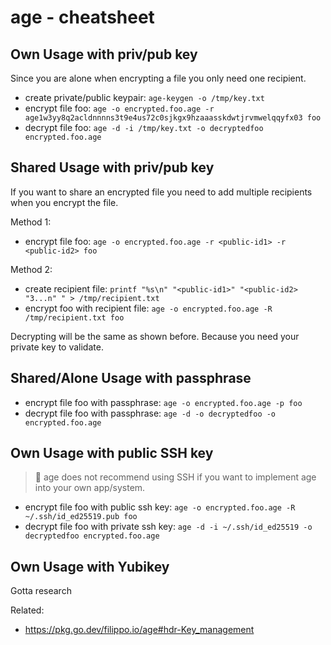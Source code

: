 # age - cheatsheet

## Own Usage with priv/pub key

Since you are alone when encrypting a file you only need one recipient.

* create private/public keypair: `age-keygen -o /tmp/key.txt`
* encrypt file foo: `age -o encrypted.foo.age -r age1w3yy8q2acldnnnns3t9e4us72c0sjkgx9hzaaasskdwtjrvmwelqqyfx03 foo`
* decrypt file foo: `age -d -i /tmp/key.txt -o decryptedfoo encrypted.foo.age`

## Shared Usage with priv/pub key

If you want to share an encrypted file you need to add multiple recipients when you encrypt the file.

Method 1:
* encrypt file foo: `age -o encrypted.foo.age -r <public-id1> -r <public-id2> foo`

Method 2:
* create recipient file: `printf "%s\n" "<public-id1>" "<public-id2> "3...n" " > /tmp/recipient.txt`
* encrypt foo with recipient file: `age -o encrypted.foo.age -R /tmp/recipient.txt foo`

Decrypting will be the same as shown before. Because you need your private key to validate.


## Shared/Alone Usage with passphrase

* encrypt file foo with passphrase: `age -o encrypted.foo.age -p foo`
* decrypt file foo with passphrase: `age -d -o decryptedfoo -o encrypted.foo.age`

## Own Usage with public SSH key

> 🧐 age does not recommend using SSH if you want to implement age into your own app/system.

* encrypt file foo with public ssh key: `age -o encrypted.foo.age -R ~/.ssh/id_ed25519.pub foo`
* decrypt file foo with private ssh key: `age -d -i ~/.ssh/id_ed25519 -o decryptedfoo encrypted.foo.age`

## Own Usage with Yubikey

Gotta research

Related:

* <https://pkg.go.dev/filippo.io/age#hdr-Key_management>
